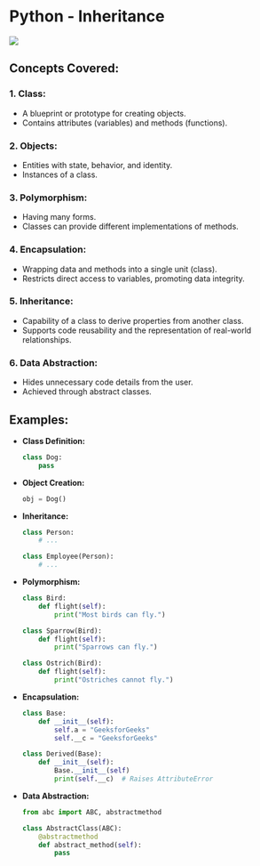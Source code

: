 # Python - Inheritance
![](https://media.tenor.com/1SwdfIZZkx4AAAAd/wes-dst.gif)

## Concepts Covered:

### 1. Class:
- A blueprint or prototype for creating objects.
- Contains attributes (variables) and methods (functions).

### 2. Objects:
- Entities with state, behavior, and identity.
- Instances of a class.

### 3. Polymorphism:
- Having many forms.
- Classes can provide different implementations of methods.

### 4. Encapsulation:
- Wrapping data and methods into a single unit (class).
- Restricts direct access to variables, promoting data integrity.

### 5. Inheritance:
- Capability of a class to derive properties from another class.
- Supports code reusability and the representation of real-world relationships.

### 6. Data Abstraction:
- Hides unnecessary code details from the user.
- Achieved through abstract classes.

## Examples:

- **Class Definition:**
  ```python
  class Dog:
      pass
  ```

- **Object Creation:**
  ```python
  obj = Dog()
  ```

- **Inheritance:**
  ```python
  class Person:
      # ...

  class Employee(Person):
      # ...
  ```

- **Polymorphism:**
  ```python
  class Bird:
      def flight(self):
          print("Most birds can fly.")

  class Sparrow(Bird):
      def flight(self):
          print("Sparrows can fly.")

  class Ostrich(Bird):
      def flight(self):
          print("Ostriches cannot fly.")
  ```

- **Encapsulation:**
  ```python
  class Base:
      def __init__(self):
          self.a = "GeeksforGeeks"
          self.__c = "GeeksforGeeks"

  class Derived(Base):
      def __init__(self):
          Base.__init__(self)
          print(self.__c)  # Raises AttributeError
  ```

- **Data Abstraction:**
  ```python
  from abc import ABC, abstractmethod

  class AbstractClass(ABC):
      @abstractmethod
      def abstract_method(self):
          pass
  ```
